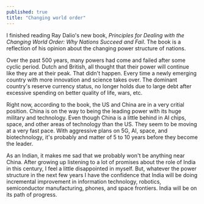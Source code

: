 ```yaml
---
published: true
title: "Changing world order"
---
```

I finished reading Ray Dalio's new book, _Principles for Dealing with the Changing World Order: Why Nations Succeed and Fail_. The book is a reflection of his opinion about the changing power structure of nations. 

Over the past 500 years, many powers had come and failed after some cyclic period. Dutch and British, all thought that their power will continue like they are at their peak. That didn't happen. Every time a newly emerging country with more innovation and science takes over. The dominant country's reserve currency status, no longer holds due to large debt after excessive spending on better quality of life, wars, etc.

Right now, according to the book, the US and China are in a very critial position. China is on the way to being the leading power with its huge military and technology. Even though China is a little behind in AI chips, space, and other areas of technology than the US. They seem to be moving at a very fast pace. With aggressive plans on 5G, AI, space, and biotechnology, it's probably and matter of 5 to 10 years before they become the leader.

As an Indian, it makes me sad that we probably won't be anything near China. After growing up listening to a lot of promises about the role of India in this century, I feel a little disappointed in myself. But, whatever the power structure in the next few years I have the confidence that India will be doing incremental improvement in information technology, robotics, semiconductor manufacturing, phones, and space frontiers. India will be on its path of progress.

